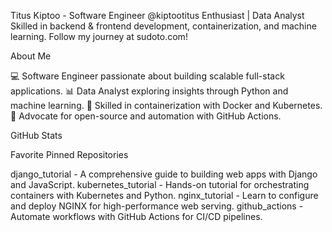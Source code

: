 Titus Kiptoo - Software Engineer
@kiptootitus
Enthusiast | Data Analyst Skilled in backend & frontend development, containerization, and machine learning. Follow my journey at sudoto.com!

About Me

💻 Software Engineer passionate about building scalable full-stack applications.
📊 Data Analyst exploring insights through Python and machine learning.
🐳 Skilled in containerization with Docker and Kubernetes.
🌟 Advocate for open-source and automation with GitHub Actions.

GitHub Stats

Favorite Pinned Repositories

django_tutorial - A comprehensive guide to building web apps with Django and JavaScript.
kubernetes_tutorial - Hands-on tutorial for orchestrating containers with Kubernetes and Python.
nginx_tutorial - Learn to configure and deploy NGINX for high-performance web serving.
github_actions - Automate workflows with GitHub Actions for CI/CD pipelines.


